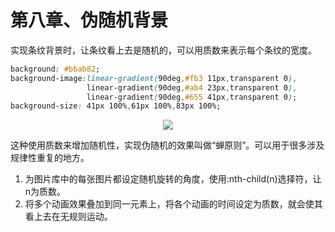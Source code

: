 # 第八章、伪随机背景
实现条纹背景时，让条纹看上去是随机的，可以用质数来表示每个条纹的宽度。
```css
background: #bbab82;
background-image:linear-gradient(90deg,#fb3 11px,transparent 0),
                 linear-gradient(90deg,#ab4 23px,transparent 0),
                 linear-gradient(90deg,#655 41px,transparent 0);
background-size: 41px 100%,61px 100%,83px 100%;
```
<div align=center><img src="/note/images/css-secret/8/1.png"></div>  

这种使用质数来增加随机性，实现伪随机的效果叫做“蝉原则”。可以用于很多涉及规律性重复的地方。
1. 为图片库中的每张图片都设定随机旋转的角度，使用:nth-child(n)选择符，让n为质数。
2. 将多个动画效果叠加到同一元素上，将各个动画的时间设定为质数，就会使其看上去在无规则运动。
